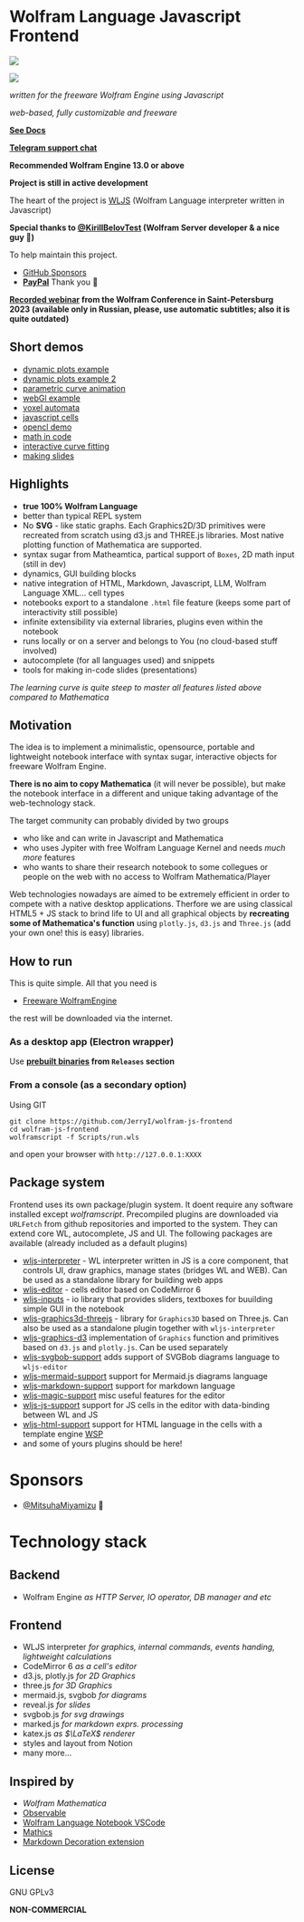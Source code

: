 # Wolfram Language Javascript Frontend
![](imgs/light.png)

![](imgs/dark.png)


*written for the freeware Wolfram Engine using Javascript*

*web-based, fully customizable and freeware*

__[See Docs](https://jerryi.github.io/wljs-docs/)__

__[Telegram support chat](https://t.me/+PBotB9UJw-hiZDEy)__

**Recommended Wolfram Engine 13.0 or above**

**Project is still in active development**

The heart of the project is [WLJS](https://github.com/JerryI/wljs-interpreter) (Wolfram Language interpreter written in Javascript)

__Special thanks to [@KirillBelovTest](https://github.com/KirillBelovTest) (Wolfram Server developer & a nice guy 🧡)__

To help maintain this project. 
- [GitHub Sponsors](https://github.com/sponsors/JerryI)
- [__PayPal__](https://www.paypal.com/donate/?hosted_button_id=BN9LWUUUJGW54)
Thank you 🍺 

__[Recorded webinar](https://www.youtube.com/watch?v=2QNu7FOdYus&t=537) from the Wolfram Conference in Saint-Petersburg 2023 (available only in Russian, please, use automatic subtitles; also it is quite outdated)__

## Short demos
- [dynamic plots example](https://youtu.be/e6B1LKES_Og?si=kxg0wgbEj7F1uVW-)
- [dynamic plots example 2](https://youtu.be/9ON7BseR0Jw?si=zPPAXh_rnMDGc3KQ)
- [parametric curve animation](https://youtu.be/Q7GBqxpn3Is?si=_S_AVwNIADNk7aH8)
- [webGl example](https://youtu.be/eM86NDaXV3g?si=p9Hp_swtqQaW3UbH)
- [voxel automata](https://youtu.be/ka3FFy3X_W8?si=ixyIgo0fZyroYuoT)
- [javascript cells](https://youtu.be/894fye8hZEw?si=iJEz3Anl2Uvuwa4V)
- [opencl demo](https://youtu.be/3-am2UOJgqc?si=0Ikziehpj--3q1Ss)
- [math in code](https://youtu.be/zRv1qhMtCms?si=iVWxfXTRPFI55sQq)
- [interactive curve fitting](https://youtu.be/HueV9Aag05s?si=BLwzCnr2qmh11Lt8)
- [making slides](https://youtu.be/7cEYJG7nk7U?si=5IztrSO4cAzjGtod)


## Highlights

- __true 100% Wolfram Language__
- better than typical REPL system
- No __SVG__ - like static graphs. Each Graphics2D/3D primitives were recreated from scratch using d3.js and THREE.js libraries. Most native plotting function of Mathematica are supported.
- syntax sugar from Matheamtica, partical support of `Boxes`, 2D math input (still in dev)
- dynamics, GUI building blocks
- native integration of HTML, Markdown, Javascript, LLM, Wolfram Language XML... cell types
- notebooks export to a standalone `.html` file feature (keeps some part of interactivity still possible)
- infinite extensibility via external libraries, plugins even within the notebook 
- runs locally or on a server and belongs to You (no cloud-based stuff involved)
- autocomplete (for all languages used) and snippets
- tools for making in-code slides (presentations)

*The learning curve is quite steep to master all features listed above compared to Mathematica*

## Motivation
The idea is to implement a minimalistic, opensource, portable and lightweight notebook interface with syntax sugar, interactive objects for freeware Wolfram Engine.

__There is no aim to copy Mathematica__ (it will never be possible), but make the notebook interface in a different and unique taking advantage of the web-technology stack.

The target community can probably divided by two groups
- who like and can write in Javascript and Mathematica
- who uses Jypiter with free Wolfram Language Kernel and needs *much more* features
- who wants to share their research notebook to some collegues or people on the web with no access to Wolfram Mathematica/Player

Web technologies nowadays are aimed to be extremely efficient in order to compete with a native desktop applications. Therfore we are using classical HTML5 + JS stack to brind life to UI and all graphical objects by __recreating some of Mathematica's function__ using `plotly.js`, `d3.js` and `Three.js` (add your own one! this is easy) libraries. 


## How to run
This is quite simple. All that you need is

- [Freeware WolframEngine](https://www.wolfram.com/engine/)

the rest will be downloaded via the internet. 

### As a desktop app (Electron wrapper)
Use __[prebuilt binaries](https://github.com/JerryI/wolfram-js-frontend/releases) from `Releases` section__ 

### From a console (as a secondary option)
Using GIT

```shell
git clone https://github.com/JerryI/wolfram-js-frontend
cd wolfram-js-frontend
wolframscript -f Scripts/run.wls
```
and open your browser with `http://127.0.0.1:XXXX`


## Package system
Frontend uses its own package/plugin system. It doent require any software installed except *wolframscript*. Precompiled plugins are downloaded via `URLFetch` from github repositories and imported to the system. They can extend core WL, autocomplete, JS and UI. The following packages are available (already included as a default plugins)

- [wljs-interpreter](https://github.com/JerryI/wljs-interpreter) - WL interpreter written in JS is a core component, that controls UI, draw graphics, manage states (bridges WL and WEB). Can be used as a standalone library for building web apps
- [wljs-editor](https://github.com/JerryI/wljs-editor) - cells editor based on CodeMirror 6
- [wljs-inputs](https://github.com/JerryI/wljs-inputs) - io library that provides sliders, textboxes for buuilding simple GUI in the notebook
- [wljs-graphics3d-threejs](https://github.com/JerryI/Mathematica-ThreeJS-graphics-engine) - library for `Graphics3D` based on Three.js. Can also be used as a standalone plugin together with `wljs-interpreter`
- [wljs-graphics-d3](https://github.com/JerryI/wljs-graphics-d3) implementation of `Graphics` function and primitives based on `d3.js` and `plotly.js`. Can be used separately
- [wljs-svgbob-support](https://github.com/JerryI/wljs-svgbob-support) adds support of SVGBob diagrams language to `wljs-editor`
- [wljs-mermaid-support](https://github.com/JerryI/wljs-mermaid-support) support for Mermaid.js diagrams language
- [wljs-markdown-support](https://github.com/JerryI/wljs-markdown-support) support for markdown language
- [wljs-magic-support](https://github.com/JerryI/wljs-magic-support) misc useful features for the editor
- [wljs-js-support](https://github.com/JerryI/wljs-js-support) support for JS cells in the editor with data-binding between WL and JS
- [wljs-html-support](https://github.com/JerryI/wljs-html-support) support for HTML language in the cells with a template engine [WSP](https://github.com/JerryI/tinyweb-mathematica/tree/master/Tinyweb)
- and some of yours plugins should be here!

# Sponsors 
- [@MitsuhaMiyamizu](https://github.com/MitsuhaMiyamizu) 🤍

# Technology stack
## Backend
- Wolfram Engine
*as HTTP Server, IO operator, DB manager and etc*
## Frontend
- WLJS interpreter *for graphics, internal commands, events handing, lightweight calculations*
- CodeMirror 6 *as a cell's editor*
- d3.js, plotly.js *for 2D Graphics*
- three.js *for 3D Graphics*
- mermaid.js, svgbob *for diagrams*
- reveal.js *for slides*
- svgbob.js *for svg drawings*
- marked.js *for markdown exprs. processing*
- katex.js *as $\LaTeX$ renderer*
- styles and layout from Notion
- many more...


## Inspired by
- *Wolfram Mathematica*
- [Observable](http://observablehq.com/@jerryi)
- [Wolfram Language Notebook VSCode](https://github.com/njpipeorgan/wolfram-language-notebook)
- [Mathics](https://mathics.org)
- [Markdown Decoration extension](https://github.com/fuermosi777) 

## License
GNU GPLv3

__NON-COMMERCIAL__


